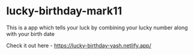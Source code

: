 # lucky-birthday-mark11


This is a app which tells your luck by combining your lucky number along with your birth date



Check it out here - https://lucky-birthday-yash.netlify.app/
